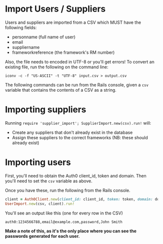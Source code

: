 # Import Users / Suppliers

Users and suppliers are imported from a CSV which MUST have the following
fields:

 - personname (full name of user)
 - email
 - suppliername
 - frameworkreference (the framework's RM number)

Also, the file needs to encoded in UTF-8 or you'll get errors! To convert an
existing file, run the following on the command line:

`iconv -c -f "US-ASCII" -t "UTF-8" input.csv > output.csv`

The following commands can be run from the Rails console, given a `csv`
variable that contains the contents of a CSV as a string.

# Importing suppliers

Running `require 'supplier_import'; SupplierImport.new(csv).run!` will:

 - Create any suppliers that don't already exist in the database
 - Assign these suppliers to the correct frameworks (NB: these should already
     exist)

# Importing users

First, you'll need to obtain the Auth0 client_id, token and domain. Then you'll
need to set the `csv` variable as above.

Once you have these, run the following from the Rails console.

```ruby
client = Auth0Client.new(client_id: client_id, token: token, domain: domain)
UserImport.new(csv, client).run!
```

You'll see an output like this (one for every row in the CSV)

```
auth0:1234566788,email@example.com,password,John Smith
```

**Make a note of this, as it's the only place where you can see the passwords
generated for each user.**


